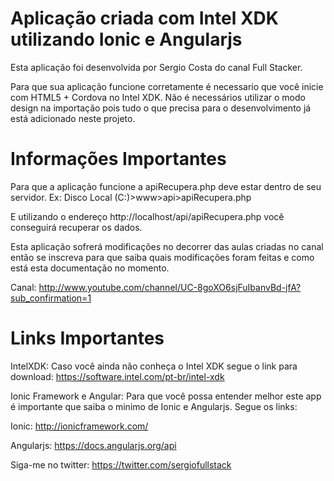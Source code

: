 Aplicação criada com Intel XDK utilizando Ionic e Angularjs
=====================================================================

Esta aplicação foi desenvolvida por Sergio Costa do canal Full Stacker. 

Para que sua aplicação funcione corretamente é necessario que você inicie com
HTML5 + Cordova no Intel XDK. 
Não é necessários utilizar o modo design na importação pois tudo o que precisa
para o desenvolvimento já está adicionado neste projeto.


Informações Importantes
=====================================================================

Para que a aplicação funcione a apiRecupera.php deve estar dentro de seu servidor.
Ex: Disco Local (C:)>www>api>apiRecupera.php

E utilizando o endereço http://localhost/api/apiRecupera.php você conseguirá recuperar os dados.

Esta aplicação sofrerá modificações no decorrer das aulas criadas no canal então
se inscreva para que saiba quais modificações foram feitas e como está esta documentação
no momento.

Canal: <http://www.youtube.com/channel/UC-8goXO6sjFuIbanvBd-jfA?sub_confirmation=1>

Links Importantes
=====================================================================

IntelXDK:
Caso você ainda não conheça o Intel XDK segue o link para download:
<https://software.intel.com/pt-br/intel-xdk>

Ionic Framework e Angular:
Para que você possa entender melhor este app é importante que saiba o minimo de 
Ionic e Angularjs. Segue os links:

Ionic: http://ionicframework.com/

Angularjs: https://docs.angularjs.org/api

Siga-me no twitter: https://twitter.com/sergiofullstack
